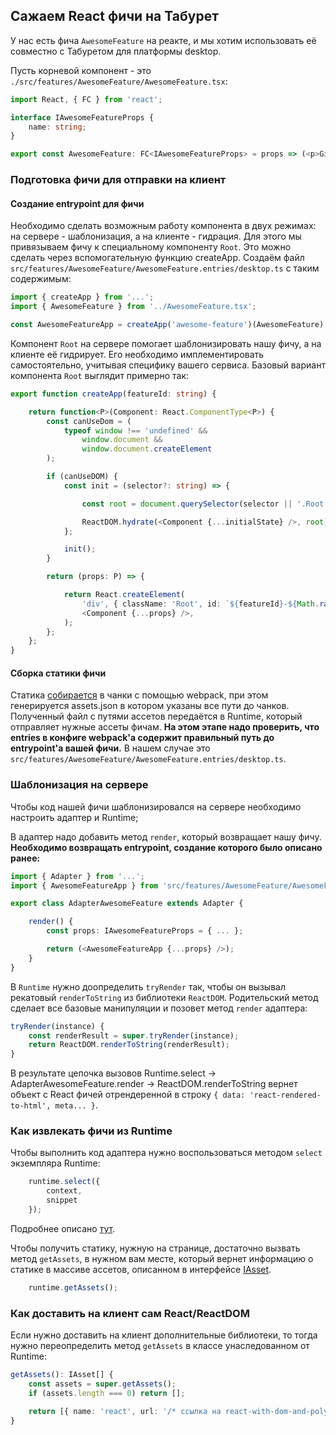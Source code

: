 ## Сажаем React фичи на Табурет
У нас есть фича `AwesomeFeature` на реакте, и мы хотим использовать её совместно с Табуретом для платформы desktop.

Пусть корневой компонент - это `./src/features/AwesomeFeature/AwesomeFeature.tsx`:
```ts
import React, { FC } from 'react';

interface IAwesomeFeatureProps {
    name: string;
}

export const AwesomeFeature: FC<IAwesomeFeatureProps> = props => (<p>Give me AwesomeFeature, {props.name}</p>)
```

### Подготовка фичи для отправки на клиент
#### Создание entrypoint для фичи
Необходимо сделать возможным работу компонента в двух режимах: на сервере - шаблонизация, а на клиенте - гидрация. Для этого мы привязываем фичу к специальному компоненту `Root`. Это можно сделать через вспомогательную функцию createApp.
Создаём файл `src/features/AwesomeFeature/AwesomeFeature.entries/desktop.ts` с таким содержимым:
```ts
import { createApp } from '...';
import { AwesomeFeature } from '../AwesomeFeature.tsx';

const AwesomeFeatureApp = createApp('awesome-feature')(AwesomeFeature);
```

Компонент `Root` на сервере помогает шаблонизировать нашу фичу, а на клиенте её гидрирует. Его необходимо имплементировать самостоятельно, учитывая специфику вашего сервиса. Базовый вариант компонента `Root` выглядит примерно так:
```ts
export function createApp(featureId: string) {

    return function<P>(Component: React.ComponentType<P>) {
        const canUseDom = (
            typeof window !== 'undefined' &&
                window.document &&
                window.document.createElement
        );

        if (canUseDOM) {
            const init = (selector?: string) => {

                const root = document.querySelector(selector || '.Root');

                ReactDOM.hydrate(<Component {...initialState} />, root);
            };

            init();
        }

        return (props: P) => {

            return React.createElement(
                'div', { className: 'Root', id: `${featureId}-${Math.random()}`, },
                <Component {...props} />,
            );
        };
    };
}
```

#### Сборка статики фичи
Cтатика [собирается](./static-building.md) в чанки с помощью webpack, при этом генерируется assets.json в котором указаны все пути до чанков. Полученный файл с путями ассетов передаётся в Runtime, который отправляет нужные ассеты фичам.
**На этом этапе надо проверить, что entries в конфиге webpack'а содержит правильный путь до entrypoint'а вашей фичи.**
В нашем случае это `src/features/AwesomeFeature/AwesomeFeature.entries/desktop.ts`.

### Шаблонизация на сервере
Чтобы код нашей фичи шаблонизировался на сервере необходимо настроить адаптер и Runtime;

В адаптер надо добавить метод `render`, который возвращает нашу фичу. **Необходимо возвращать entrypoint, создание которого было описано ранее:**
```ts
import { Adapter } from '...';
import { AwesomeFeatureApp } from 'src/features/AwesomeFeature/AwesomeFeature.entries/desktop.ts'

export class AdapterAwesomeFeature extends Adapter {

    render() {
        const props: IAwesomeFeatureProps = { ... };

        return (<AwesomeFeatureApp {...props} />);
    }
}
```

В `Runtime` нужно доопределить `tryRender` так, чтобы он вызывал рекатовый `renderToString` из библиотеки `ReactDOM`. Родительский метод сделает все базовые манипуляции и позовет метод `render` адаптера:
```ts
tryRender(instance) {
    const renderResult = super.tryRender(instance);
    return ReactDOM.renderToString(renderResult);
}
```
В результате цепочка вызовов Runtime.select → AdapterAwesomeFeature.render → ReactDOM.renderToString вернет объект с React фичей отрендеренной в строку `{ data: 'react-rendered-to-html', meta... }`.
### Как извлекать фичи из Runtime
Чтобы выполнить код адаптера нужно воспользоваться методом `select` экземпляра Runtime:
```ts
    runtime.select({
        context,
        snippet
    });
```
Подробнее описано [тут](./quick-start.md).

Чтобы получить статику, нужную на странице, достаточно вызвать метод `getAssets`, в нужном вам месте, который вернет информацию о статике в массиве ассетов, описанном в интерфейсе [IAsset](../adapters/typings/assets.ts).
```ts
    runtime.getAssets();
```

### Как доставить на клиент сам React/ReactDOM
Если нужно доставить на клиент дополнительные библиотеки, то тогда нужно переопределить метод `getAssets` в классе унаследованном от Runtime:
```ts
getAssets(): IAsset[] {
    const assets = super.getAssets();
    if (assets.length === 0) return [];

    return [{ name: 'react', url: '/* ссылка на react-with-dom-and-polyfills */' }].concat(assets);
}
```
